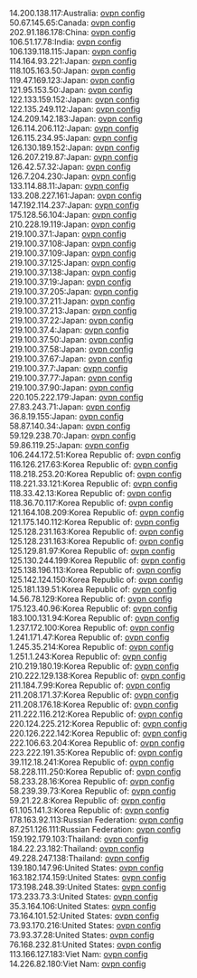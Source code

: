 14.200.138.117:Australia: [ovpn config](vpn/14_200_138_117.ovpn)  
50.67.145.65:Canada: [ovpn config](vpn/50_67_145_65.ovpn)  
202.91.186.178:China: [ovpn config](vpn/202_91_186_178.ovpn)  
106.51.17.78:India: [ovpn config](vpn/106_51_17_78.ovpn)  
106.139.118.115:Japan: [ovpn config](vpn/106_139_118_115.ovpn)  
114.164.93.221:Japan: [ovpn config](vpn/114_164_93_221.ovpn)  
118.105.163.50:Japan: [ovpn config](vpn/118_105_163_50.ovpn)  
119.47.169.123:Japan: [ovpn config](vpn/119_47_169_123.ovpn)  
121.95.153.50:Japan: [ovpn config](vpn/121_95_153_50.ovpn)  
122.133.159.152:Japan: [ovpn config](vpn/122_133_159_152.ovpn)  
122.135.249.112:Japan: [ovpn config](vpn/122_135_249_112.ovpn)  
124.209.142.183:Japan: [ovpn config](vpn/124_209_142_183.ovpn)  
126.114.206.112:Japan: [ovpn config](vpn/126_114_206_112.ovpn)  
126.115.234.95:Japan: [ovpn config](vpn/126_115_234_95.ovpn)  
126.130.189.152:Japan: [ovpn config](vpn/126_130_189_152.ovpn)  
126.207.219.87:Japan: [ovpn config](vpn/126_207_219_87.ovpn)  
126.42.57.32:Japan: [ovpn config](vpn/126_42_57_32.ovpn)  
126.7.204.230:Japan: [ovpn config](vpn/126_7_204_230.ovpn)  
133.114.88.11:Japan: [ovpn config](vpn/133_114_88_11.ovpn)  
133.208.227.161:Japan: [ovpn config](vpn/133_208_227_161.ovpn)  
147.192.114.237:Japan: [ovpn config](vpn/147_192_114_237.ovpn)  
175.128.56.104:Japan: [ovpn config](vpn/175_128_56_104.ovpn)  
210.228.19.119:Japan: [ovpn config](vpn/210_228_19_119.ovpn)  
219.100.37.1:Japan: [ovpn config](vpn/219_100_37_1.ovpn)  
219.100.37.108:Japan: [ovpn config](vpn/219_100_37_108.ovpn)  
219.100.37.109:Japan: [ovpn config](vpn/219_100_37_109.ovpn)  
219.100.37.125:Japan: [ovpn config](vpn/219_100_37_125.ovpn)  
219.100.37.138:Japan: [ovpn config](vpn/219_100_37_138.ovpn)  
219.100.37.19:Japan: [ovpn config](vpn/219_100_37_19.ovpn)  
219.100.37.205:Japan: [ovpn config](vpn/219_100_37_205.ovpn)  
219.100.37.211:Japan: [ovpn config](vpn/219_100_37_211.ovpn)  
219.100.37.213:Japan: [ovpn config](vpn/219_100_37_213.ovpn)  
219.100.37.22:Japan: [ovpn config](vpn/219_100_37_22.ovpn)  
219.100.37.4:Japan: [ovpn config](vpn/219_100_37_4.ovpn)  
219.100.37.50:Japan: [ovpn config](vpn/219_100_37_50.ovpn)  
219.100.37.58:Japan: [ovpn config](vpn/219_100_37_58.ovpn)  
219.100.37.67:Japan: [ovpn config](vpn/219_100_37_67.ovpn)  
219.100.37.7:Japan: [ovpn config](vpn/219_100_37_7.ovpn)  
219.100.37.77:Japan: [ovpn config](vpn/219_100_37_77.ovpn)  
219.100.37.90:Japan: [ovpn config](vpn/219_100_37_90.ovpn)  
220.105.222.179:Japan: [ovpn config](vpn/220_105_222_179.ovpn)  
27.83.243.71:Japan: [ovpn config](vpn/27_83_243_71.ovpn)  
36.8.19.155:Japan: [ovpn config](vpn/36_8_19_155.ovpn)  
58.87.140.34:Japan: [ovpn config](vpn/58_87_140_34.ovpn)  
59.129.238.70:Japan: [ovpn config](vpn/59_129_238_70.ovpn)  
59.86.119.25:Japan: [ovpn config](vpn/59_86_119_25.ovpn)  
106.244.172.51:Korea Republic of: [ovpn config](vpn/106_244_172_51.ovpn)  
116.126.217.63:Korea Republic of: [ovpn config](vpn/116_126_217_63.ovpn)  
118.218.253.20:Korea Republic of: [ovpn config](vpn/118_218_253_20.ovpn)  
118.221.33.121:Korea Republic of: [ovpn config](vpn/118_221_33_121.ovpn)  
118.33.42.13:Korea Republic of: [ovpn config](vpn/118_33_42_13.ovpn)  
118.36.70.117:Korea Republic of: [ovpn config](vpn/118_36_70_117.ovpn)  
121.164.108.209:Korea Republic of: [ovpn config](vpn/121_164_108_209.ovpn)  
121.175.140.112:Korea Republic of: [ovpn config](vpn/121_175_140_112.ovpn)  
125.128.231.163:Korea Republic of: [ovpn config](vpn/125_128_231_163.ovpn)  
125.128.231.163:Korea Republic of: [ovpn config](vpn/125_128_231_163.ovpn)  
125.129.81.97:Korea Republic of: [ovpn config](vpn/125_129_81_97.ovpn)  
125.130.244.199:Korea Republic of: [ovpn config](vpn/125_130_244_199.ovpn)  
125.138.196.113:Korea Republic of: [ovpn config](vpn/125_138_196_113.ovpn)  
125.142.124.150:Korea Republic of: [ovpn config](vpn/125_142_124_150.ovpn)  
125.181.139.51:Korea Republic of: [ovpn config](vpn/125_181_139_51.ovpn)  
14.56.78.129:Korea Republic of: [ovpn config](vpn/14_56_78_129.ovpn)  
175.123.40.96:Korea Republic of: [ovpn config](vpn/175_123_40_96.ovpn)  
183.100.131.94:Korea Republic of: [ovpn config](vpn/183_100_131_94.ovpn)  
1.237.172.100:Korea Republic of: [ovpn config](vpn/1_237_172_100.ovpn)  
1.241.171.47:Korea Republic of: [ovpn config](vpn/1_241_171_47.ovpn)  
1.245.35.214:Korea Republic of: [ovpn config](vpn/1_245_35_214.ovpn)  
1.251.1.243:Korea Republic of: [ovpn config](vpn/1_251_1_243.ovpn)  
210.219.180.19:Korea Republic of: [ovpn config](vpn/210_219_180_19.ovpn)  
210.222.129.138:Korea Republic of: [ovpn config](vpn/210_222_129_138.ovpn)  
211.184.7.99:Korea Republic of: [ovpn config](vpn/211_184_7_99.ovpn)  
211.208.171.37:Korea Republic of: [ovpn config](vpn/211_208_171_37.ovpn)  
211.208.176.18:Korea Republic of: [ovpn config](vpn/211_208_176_18.ovpn)  
211.222.116.212:Korea Republic of: [ovpn config](vpn/211_222_116_212.ovpn)  
220.124.225.212:Korea Republic of: [ovpn config](vpn/220_124_225_212.ovpn)  
220.126.222.142:Korea Republic of: [ovpn config](vpn/220_126_222_142.ovpn)  
222.106.63.204:Korea Republic of: [ovpn config](vpn/222_106_63_204.ovpn)  
223.222.191.35:Korea Republic of: [ovpn config](vpn/223_222_191_35.ovpn)  
39.112.18.241:Korea Republic of: [ovpn config](vpn/39_112_18_241.ovpn)  
58.228.111.250:Korea Republic of: [ovpn config](vpn/58_228_111_250.ovpn)  
58.233.28.16:Korea Republic of: [ovpn config](vpn/58_233_28_16.ovpn)  
58.239.39.73:Korea Republic of: [ovpn config](vpn/58_239_39_73.ovpn)  
59.21.22.8:Korea Republic of: [ovpn config](vpn/59_21_22_8.ovpn)  
61.105.141.3:Korea Republic of: [ovpn config](vpn/61_105_141_3.ovpn)  
178.163.92.113:Russian Federation: [ovpn config](vpn/178_163_92_113.ovpn)  
87.251.126.111:Russian Federation: [ovpn config](vpn/87_251_126_111.ovpn)  
159.192.179.103:Thailand: [ovpn config](vpn/159_192_179_103.ovpn)  
184.22.23.182:Thailand: [ovpn config](vpn/184_22_23_182.ovpn)  
49.228.247.138:Thailand: [ovpn config](vpn/49_228_247_138.ovpn)  
139.180.147.96:United States: [ovpn config](vpn/139_180_147_96.ovpn)  
163.182.174.159:United States: [ovpn config](vpn/163_182_174_159.ovpn)  
173.198.248.39:United States: [ovpn config](vpn/173_198_248_39.ovpn)  
173.233.73.3:United States: [ovpn config](vpn/173_233_73_3.ovpn)  
35.3.164.106:United States: [ovpn config](vpn/35_3_164_106.ovpn)  
73.164.101.52:United States: [ovpn config](vpn/73_164_101_52.ovpn)  
73.93.170.216:United States: [ovpn config](vpn/73_93_170_216.ovpn)  
73.93.37.28:United States: [ovpn config](vpn/73_93_37_28.ovpn)  
76.168.232.81:United States: [ovpn config](vpn/76_168_232_81.ovpn)  
113.166.127.183:Viet Nam: [ovpn config](vpn/113_166_127_183.ovpn)  
14.226.82.180:Viet Nam: [ovpn config](vpn/14_226_82_180.ovpn)  
